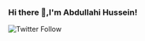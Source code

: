 ### Hi there 👋,I'm Abdullahi Hussein!

![Twitter Follow](https://img.shields.io/twitter/follow/hussein_miracle?label=follow%20me%20%40hussein_miracle%20)

<!--
**Hussein-miracle/Hussein-miracle** is a ✨ _special_ ✨ repository because its `README.md` (this file) appears on your GitHub profile.

Here are some ideas to get you started:

- 🔭 I’m currently working on ...
- 🌱 I’m currently learning ...
- 👯 I’m looking to collaborate on ...
- 🤔 I’m looking for help with ...
- 💬 Ask me about ...
- 📫 How to reach me: ...
- 😄 Pronouns: ...
- ⚡ Fun fact: ...
-->

